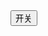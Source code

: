 <!DOCTYPE html>
<html lang="en">
<head>
    <meta charset="UTF-8">
    <title>Title</title>
    <style>
        .hide{
            display:none
        }
    </style>
</head>
<body>
     <button name="li">开关</button>
     <div id="i1" class="hide">asadsad</div>
     <script src="jquery-1.12.4.js"></script>
     <script>
         $("[name='li']").click(function () {
             $("#i1").toggleClass("hide")
         })
     </script>
</body>
</html>